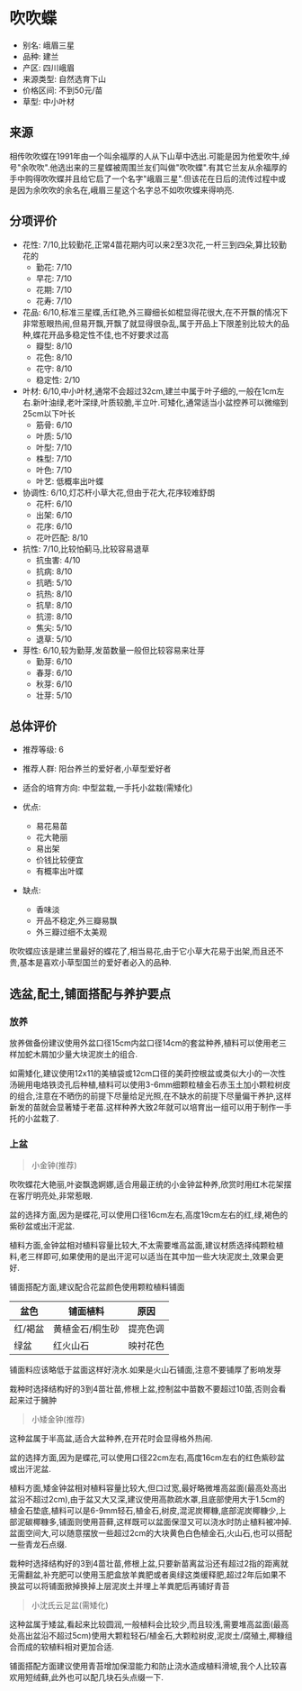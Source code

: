 # 吹吹蝶

+ 别名: 峨眉三星
+ 品种: 建兰
+ 产区: 四川峨眉
+ 来源类型: 自然选育下山
+ 价格区间: 不到50元/苗
+ 草型: 中小叶材

<!-- ![吹吹蝶]() -->

## 来源

相传吹吹蝶在1991年由一个叫余福厚的人从下山草中选出.可能是因为他爱吹牛,绰号"余吹吹".他选出来的三星蝶被周围兰友们叫做"吹吹蝶".有其它兰友从余福厚的手中购得吹吹蝶并且给它启了一个名字"峨眉三星".但该花在日后的流传过程中或是因为余吹吹的余名在,峨眉三星这个名字总不如吹吹蝶来得响亮.

## 分项评价

+ 花性: 7/10,比较勤花,正常4苗花期内可以来2至3次花,一杆三到四朵,算比较勤花的
    + 勤花: 7/10
    + 早花: 7/10
    + 花期: 7/10
    + 花寿: 7/10
+ 花品: 6/10,标准三星蝶,舌红艳,外三瓣细长如棍显得花很大,在不开飘的情况下非常惹眼热闹,但易开飘,开飘了就显得很杂乱,属于开品上下限差别比较大的品种,蝶花开品多稳定性不佳,也不好要求过高
    + 瓣型: 8/10
    + 花色: 8/10
    + 花守: 8/10
    + 稳定性: 2/10
+ 叶材: 6/10,中小叶材,通常不会超过32cm,建兰中属于叶子细的,一般在1cm左右.新叶油绿,老叶深绿,叶质较脆,半立叶.可矮化,通常适当小盆控养可以微缩到25cm以下叶长
    + 筋骨: 6/10
    + 叶质: 5/10
    + 叶型: 7/10
    + 株型: 7/10
    + 叶色: 7/10
    + 叶艺: 低概率出叶蝶
+ 协调性: 6/10,灯芯杆小草大花,但由于花大,花序较难舒朗
    + 花杆: 6/10
    + 出架: 6/10
    + 花序: 6/10
    + 花叶匹配: 8/10
+ 抗性: 7/10,比较怕蓟马,比较容易退草
    + 抗虫害: 4/10
    + 抗病: 8/10
    + 抗晒: 5/10
    + 抗热: 8/10
    + 抗旱: 8/10
    + 抗涝: 8/10
    + 焦尖: 5/10
    + 退草: 5/10
+ 芽性: 6/10,较为勤芽,发苗数量一般但比较容易来壮芽
    + 勤芽: 6/10
    + 春芽: 6/10
    + 秋芽: 6/10
    + 壮芽: 5/10

## 总体评价

+ 推荐等级: 6
+ 推荐人群: 阳台养兰的爱好者,小草型爱好者
+ 适合的培育方向: 中型盆栽,一手托小盆栽(需矮化)

+ 优点:
    + 易花易苗
    + 花大艳丽
    + 易出架
    + 价钱比较便宜
    + 有概率出叶蝶
+ 缺点:
    + 香味淡
    + 开品不稳定,外三瓣易飘
    + 外三瓣过细不太美观

吹吹蝶应该是建兰里最好的蝶花了,相当易花,由于它小草大花易于出架,而且还不贵,基本是喜欢小草型国兰的爱好者必入的品种.

## 选盆,配土,铺面搭配与养护要点

### 放养

放养做备份建议使用外盆口径15cm内盆口径14cm的套盆种养,植料可以使用老三样加蛇木屑加少量大块泥炭土的组合.

如需矮化,建议使用12x11的美植袋或12cm口径的美莳控根盆或类似大小的一次性汤碗用电烙铁烫孔后种植,植料可以使用3-6mm细颗粒植金石赤玉土加小颗粒树皮的组合,注意在不晒伤的前提下尽量给足光照,在不缺水的前提下尽量偏干养护,这样新发的苗就会显著矮于老苗.这样种养大致2年就可以培育出一组可以用于制作一手托的小盆栽了.

### 上盆

> 小金钟(推荐)

吹吹蝶花大艳丽,叶姿飘逸婀娜,适合用最正统的小金钟盆种养,欣赏时用红木花架摆在客厅明亮处,非常惹眼.

盆的选择方面,因为是蝶花,可以使用口径16cm左右,高度19cm左右的红,绿,褐色的紫砂盆或出汗泥盆.

植料方面,金钟盆相对植料容量比较大,不太需要堆高盆面,建议材质选择纯颗粒植料,老三样即可,如果使用的是出汗泥可以适当在其中加一些大块泥炭土,效果会更好.

铺面搭配方面,建议配合花盆颜色使用颗粒植料铺面

盆色|铺面植料|原因
---|---|---
红/褐盆|黄植金石/桐生砂|提亮色调
绿盆|红火山石|映衬花色

铺面料应该略低于盆面这样好浇水.如果是火山石铺面,注意不要铺厚了影响发芽

栽种时选择结构好的3到4苗壮苗,修根上盆,控制盆中苗数不要超过10苗,否则会看起来过于臃肿

> 小矮金钟(推荐)

这种盆属于半高盆,适合大盆种养,在开花时会显得格外热闹.

盆的选择方面,因为是蝶花,可以使用口径22cm左右,高度16cm左右的红色紫砂盆或出汗泥盆.

植料方面,矮金钟盆相对植料容量比较大,但口过宽,最好略微堆高盆面(最高处高出盆沿不超过2cm),由于盆又大又深,建议使用高款疏水罩,且底部使用大于1.5cm的植金石垫底,植料可以是6-9mm轻石,植金石,树皮,混泥炭椰糠,底部泥炭椰糠少,上部泥碳椰糠多,铺面则使用苔藓,这样既可以盆面保湿又可以浇水时防止植料被冲掉. 盆面空间大,可以随意摆放一些超过2cm的大块黄色白色植金石,火山石,也可以搭配一些青龙石点缀.

栽种时选择结构好的3到4苗壮苗,修根上盆,只要新苗离盆沿还有超过2指的距离就无需翻盆,补充肥可以使用玉肥盒放羊粪肥或者奥绿这类缓释肥,超过2年后如果不换盆可以将铺面掀掉换掉上层泥炭土并埋上羊粪肥后再铺好青苔

> 小沈氏云足盆(需矮化)

这种盆属于矮盆,看起来比较圆润,一般植料会比较少,而且较浅,需要堆高盆面(最高处高出盆沿不超过5cm)使用大颗粒轻石/植金石,大颗粒树皮,泥炭土/腐殖土,椰糠组合而成的软植料相对更加合适.

铺面搭配方面建议使用青苔增加保湿能力和防止浇水造成植料滑坡,我个人比较喜欢用短绒藓,此外也可以配几块石头点缀一下.